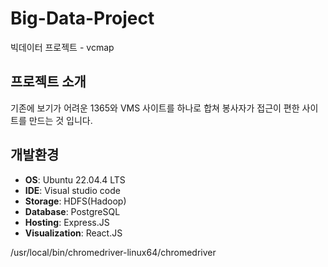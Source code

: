 

# Big-Data-Project

빅데이터 프로젝트 - vcmap

## 프로젝트 소개
기존에 보기가 어려운 1365와 VMS 사이트를 하나로 합쳐 봉사자가 접근이 편한 사이트를 만드는 것 입니다.
<br>

## 개발환경

- **OS**: Ubuntu 22.04.4 LTS
- **IDE**: Visual studio code
- **Storage**: HDFS(Hadoop)
- **Database**: PostgreSQL
- **Hosting**: Express.JS
- **Visualization**: React.JS

/usr/local/bin/chromedriver-linux64/chromedriver




